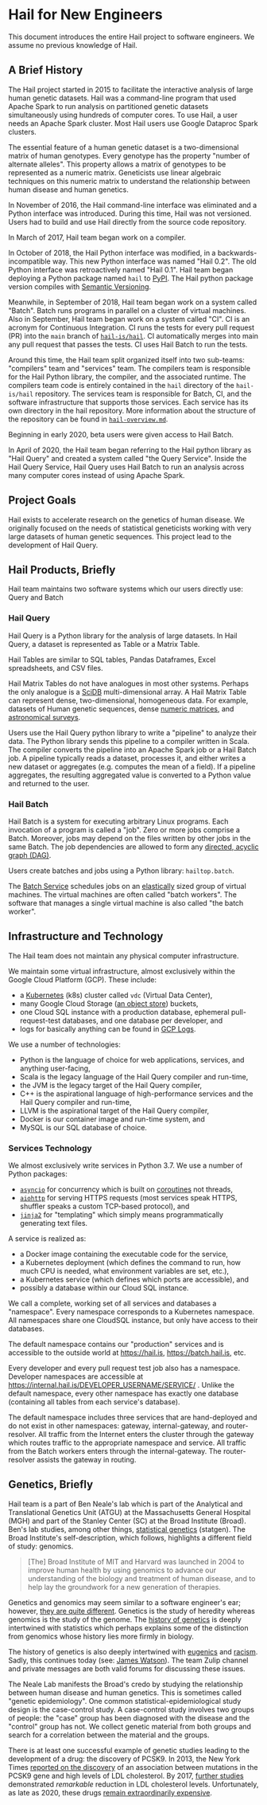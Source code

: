 # Hail for New Engineers

This document introduces the entire Hail project to software engineers. We assume no previous
knowledge of Hail.

## A Brief History

The Hail project started in 2015 to facilitate the interactive analysis of large human genetic
datasets. Hail was a command-line program that used Apache Spark to run analysis on partitioned
genetic datasets simultaneously using hundreds of computer cores. To use Hail, a user needs an
Apache Spark cluster. Most Hail users use Google Dataproc Spark clusters.

The essential feature of a human genetic dataset is a two-dimensional matrix of human
genotypes. Every genotype has the property "number of alternate alleles". This property allows a
matrix of genotypes to be represented as a numeric matrix. Geneticists use linear algebraic
techniques on this numeric matrix to understand the relationship between human disease and human
genetics.

In November of 2016, the Hail command-line interface was eliminated and a Python interface was
introduced. During this time, Hail was not versioned. Users had to build and use Hail directly from
the source code repository.

In March of 2017, Hail team began work on a compiler.

In October of 2018, the Hail Python interface was modified, in a backwards-incompatible way. This
new Python interface was named "Hail 0.2". The old Python interface was retroactively named "Hail
0.1". Hail team began deploying a Python package named `hail` to [PyPI](https://pypi.org). The Hail
python package version compiles with [Semantic Versioning](https://semver.org).

Meanwhile, in September of 2018, Hail team began work on a system called "Batch". Batch runs
programs in parallel on a cluster of virtual machines. Also in September, Hail team began work on a
system called "CI". CI is an acronym for Continuous Integration. CI runs the tests for every pull
request (PR) into the `main` branch of [`hail-is/hail`](https://github.com/hail-is/hail). CI
automatically merges into main any pull request that passes the tests. CI uses Hail Batch to run the
tests.

Around this time, the Hail team split organized itself into two sub-teams: "compilers" team and
"services" team. The compilers team is responsible for the Hail Python library, the compiler, and
the associated runtime. The compilers team code is entirely contained in the `hail` directory of the
`hail-is/hail` repository. The services team is responsible for Batch, CI, and the software
infrastructure that supports those services. Each service has its own directory in the hail
repository. More information about the structure of the repository can be found in
[`hail-overview.md`](hail-overview.md).

Beginning in early 2020, beta users were given access to Hail Batch.

In April of 2020, the Hail team began referring to the Hail python library as "Hail Query" and
created a system called "the Query Service". Inside the Hail Query Service, Hail Query uses Hail
Batch to run an analysis across many computer cores instead of using Apache Spark.

## Project Goals

Hail exists to accelerate research on the genetics of human disease. We originally focused on the
needs of statistical geneticists working with very large datasets of human genetic sequences. This
project lead to the development of Hail Query.

## Hail Products, Briefly

Hail team maintains two software systems which our users directly use: Query and Batch

### Hail Query

Hail Query is a Python library for the analysis of large datasets. In Hail Query, a dataset is
represented as Table or a Matrix Table.

Hail Tables are similar to SQL tables, Pandas Dataframes, Excel spreadsheets, and CSV files.

Hail Matrix Tables do not have analogues in most other systems. Perhaps the only analogue is a
[SciDB](https://dbdb.io/db/scidb) multi-dimensional array. A Hail Matrix Table can represent dense,
two-dimensional, homogeneous data. For example, datasets of Human genetic sequences, dense [numeric
matrices](https://en.wikipedia.org/wiki/Matrix_(mathematics)), and [astronomical
surveys](https://en.wikipedia.org/wiki/Astronomical_survey).

Users use the Hail Query python library to write a "pipeline" to analyze their data. The Python
library sends this pipeline to a compiler written in Scala. The compiler converts the pipeline into
an Apache Spark job or a Hail Batch job. A pipeline typically reads a dataset, processes it, and
either writes a new dataset or aggregates (e.g. computes the mean of a field). If a pipeline
aggregates, the resulting aggregated value is converted to a Python value and returned to the user.

### Hail Batch

Hail Batch is a system for executing arbitrary Linux programs. Each invocation of a program is
called a "job". Zero or more jobs comprise a Batch. Moreover, jobs may depend on the files written
by other jobs in the same Batch. The job dependencies are allowed to form any [directed, acyclic
graph (DAG)](https://en.wikipedia.org/wiki/Directed_acyclic_graph).

Users create batches and jobs using a Python library: `hailtop.batch`.

The [Batch Service](https://batch.hail.is) schedules jobs on an
[elastically](https://en.wikipedia.org/wiki/Elasticity_(cloud_computing)) sized group of virtual
machines. The virtual machines are often called "batch workers". The software that manages a single
virtual machine is also called "the batch worker".

## Infrastructure and Technology

The Hail team does not maintain any physical computer infrastructure.

We maintain some virtual infrastructure, almost exclusively within the Google Cloud Platform (GCP). These include:
- a [Kubernetes](https://kubernetes.io) (k8s) cluster called `vdc` (Virtual Data Center),
- many Google Cloud Storage ([an object store](https://en.wikipedia.org/wiki/Object_storage)) buckets,
- one Cloud SQL instance with a production database, ephemeral pull-request-test databases, and one
  database per developer, and
- logs for basically anything can be found in [GCP Logs](https://console.cloud.google.com/logs).

We use a number of technologies:
- Python is the language of choice for web applications, services, and anything user-facing,
- Scala is the legacy language of the Hail Query compiler and run-time,
- the JVM is the legacy target of the Hail Query compiler,
- C++ is the aspirational language of high-performance services and the Hail Query compiler and run-time,
- LLVM is the aspirational target of the Hail Query compiler,
- Docker is our container image and run-time system, and
- MySQL is our SQL database of choice.

### Services Technology

We almost exclusively write services in Python 3.7. We use a number of Python packages:
- [`asyncio`](https://docs.python.org/3.7/library/asyncio.html) for concurrency which is built on
  [coroutines](https://en.wikipedia.org/wiki/Coroutine) not threads,
- [`aiohttp`](https://docs.aiohttp.org/en/stable/) for serving HTTPS requests (most services speak
  HTTPS, shuffler speaks a custom TCP-based protocol), and
- [`jinja2`](https://jinja.palletsprojects.com/en/2.11.x/) for "templating" which simply means
  programmatically generating text files.

A service is realized as:

- a Docker image containing the executable code for the service,
- a Kubernetes deployment (which defines the command to run, how much CPU is needed, what
  environment variables are set, etc.),
- a Kubernetes service (which defines which ports are accessible), and
- possibly a database within our Cloud SQL instance.

We call a complete, working set of all services and databases a "namespace". Every namespace
corresponds to a Kubernetes namespace. All namespaces share one CloudSQL instance, but only have
access to their databases.

The default namespace contains our "production" services and is accessible to the outside world at
https://hail.is, https://batch.hail.is, etc.

Every developer and every pull request test job also has a namespace. Developer namespaces are
accessible at https://internal.hail.is/DEVELOPER_USERNAME/SERVICE/ . Unlike the default namespace,
every other namespace has exactly one database (containing all tables from each service's database).

The default namespace includes three services that are hand-deployed and do not exist in other
namespaces: gateway, internal-gateway, and router-resolver. All traffic from the Internet enters the
cluster through the gateway which routes traffic to the appropriate namespace and service. All
traffic from the Batch workers enters through the internal-gateway. The router-resolver assists the
gateway in routing.

## Genetics, Briefly

Hail team is a part of Ben Neale's lab which is part of the Analytical and Translational Genetics
Unit (ATGU) at the Massachusetts General Hospital (MGH) and part of the Stanley Center (SC) at the
Broad Institute (Broad). Ben's lab studies, among other things, [statistical
genetics](https://en.wikipedia.org/wiki/Statistical_genetics) (statgen). The Broad Institute's
self-description, which follows, highlights a different field of study: genomics.

> [The] Broad Institute of MIT and Harvard was launched in 2004 to improve human health by using
> genomics to advance our understanding of the biology and treatment of human disease, and to help
> lay the groundwork for a new generation of therapies.

Genetics and genomics may seem similar to a software engineer's ear; however, [they are quite
different](https://www.who.int/genomics/geneticsVSgenomics/en/). Genetics is the study of heredity
whereas genomics is the study of the genome. The [history of
genetics](https://en.wikipedia.org/wiki/History_of_genetics) is deeply intertwined with statistics
which perhaps explains some of the distinction from genomics whose history lies more firmly in
biology.

The history of genetics is also deeply intertwined with
[eugenics](https://en.wikipedia.org/wiki/History_of_eugenics) and
[racism](https://en.wikipedia.org/wiki/Scientific_racism). Sadly, this continues today (see: [James
Watson](https://en.wikipedia.org/wiki/James_Watson)). The team Zulip channel and private messages
are both valid forums for discussing these issues.

The Neale Lab manifests the Broad's credo by studying the relationship between human disease and
human genetics. This is sometimes called "genetic epidemiology". One common
statistical-epidemiological study design is the case-control study. A case-control study involves
two groups of people: the "case" group has been diagnosed with the disease and the "control" group
has not. We collect genetic material from both groups and search for a correlation between the
material and the groups.

There is at least one successful example of genetic studies leading to the development of a drug:
the discovery of PCSK9. In 2013, the New York Times [reported on the
discovery](https://www.nytimes.com/2013/07/10/health/rare-mutation-prompts-race-for-cholesterol-drug.html)
of an association between mutations in the PCSK9 gene and high levels of LDL cholesterol. By 2017,
[further
studies](https://www.nytimes.com/2017/03/17/health/cholesterol-drugs-repatha-amgen-pcsk9-inhibitors.html)
demonstrated *remarkable* reduction in LDL cholesterol levels. Unfortunately, as late as 2020, these
drugs [remain extraordinarily
expensive](https://www.nytimes.com/2018/10/02/health/pcsk9-cholesterol-prices.html).

